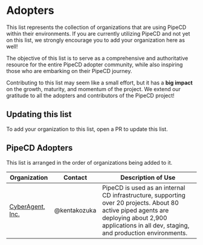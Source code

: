 # Adopters

This list represents the collection of organizations that are using PipeCD within their environments. If you are currently utilizing PipeCD and not yet on this list, we strongly encourage you to add your organization here as well!

The objective of this list is to serve as a comprehensive and authoritative resource for the entire PipeCD adopter community, while also inspiring those who are embarking on their PipeCD journey.

Contributing to this list may seem like a small effort, but it has a **big impact** on the growth, maturity, and momentum of the project. We extend our gratitude to all the adopters and contributors of the PipeCD project!

## Updating this list

To add your organization to this list, open a PR to update this list.

## PipeCD Adopters

This list is arranged in the order of organizations being added to it.

| Organization | Contact | Description of Use |
| --- | --- | --- |
| [CyberAgent, Inc.](https://www.cyberagent.co.jp/) | @kentakozuka | PipeCD is used as an internal CD infrastructure, supporting over 20 projects. About 80 active piped agents are deploying about 2,900 applications in all dev, staging, and production environments. |

